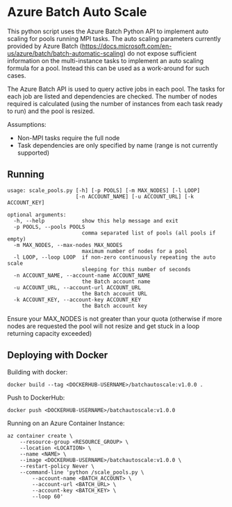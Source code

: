# Azure Batch Auto Scale

This python script uses the Azure Batch Python API to implement auto scaling for pools running MPI tasks.  The auto scaling parameters currently provided by Azure Batch (https://docs.microsoft.com/en-us/azure/batch/batch-automatic-scaling) do not expose sufficient information on the multi-instance tasks to implement an auto scaling formula for a pool.  Instead this can be used as a work-around for such cases.

The Azure Batch API is used to query active jobs in each pool.  The tasks for each job are listed and dependencies are checked.  The number of nodes required is calculated (using the number of instances from each task ready to run) and the pool is resized.

Assumptions:

* Non-MPI tasks require the full node
* Task dependencies are only specified by name (range is not currently supported)

## Running

    usage: scale_pools.py [-h] [-p POOLS] [-m MAX_NODES] [-l LOOP]
                          [-n ACCOUNT_NAME] [-u ACCOUNT_URL] [-k ACCOUNT_KEY]

    optional arguments:
      -h, --help            show this help message and exit
      -p POOLS, --pools POOLS
                            comma separated list of pools (all pools if empty)
      -m MAX_NODES, --max-nodes MAX_NODES
                            maximum number of nodes for a pool
      -l LOOP, --loop LOOP  if non-zero continuously repeating the auto scale
                            sleeping for this number of seconds
      -n ACCOUNT_NAME, --account-name ACCOUNT_NAME
                            the Batch account name
      -u ACCOUNT_URL, --account-url ACCOUNT_URL
                            the Batch account URL
      -k ACCOUNT_KEY, --account-key ACCOUNT_KEY
                            the Batch account key

Ensure your MAX_NODES is not greater than your quota (otherwise if more nodes are requested the pool will not resize and get stuck in a loop returning capacity exceeded)

## Deploying with Docker

Building with docker:

    docker build --tag <DOCKERHUB-USERNAME>/batchautoscale:v1.0.0 .

Push to DockerHub:

    docker push <DOCKERHUB-USERNAME>/batchautoscale:v1.0.0

Running on an Azure Container Instance:

    az container create \
        --resource-group <RESOURCE_GROUP> \
        --location <LOCATION> \
        --name <NAME> \
        --image <DOCKERHUB-USERNAME>/batchautoscale:v1.0.0 \
        --restart-policy Never \
        --command-line 'python /scale_pools.py \
            --account-name <BATCH_ACCOUNT> \
            --account-url <BATCH_URL> \
            --account-key <BATCH_KEY> \
            --loop 60'

